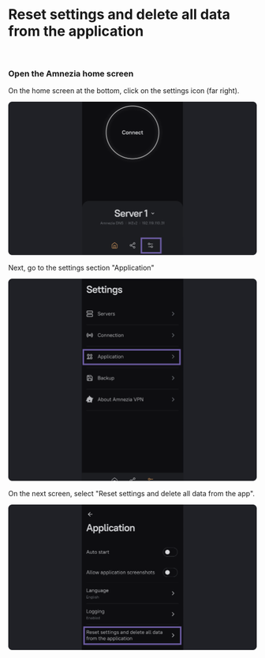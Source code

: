# Reset settings and delete all data from the application

&nbsp;

### Open the Amnezia home screen

On the home screen at the bottom, click on the settings icon (far right).

![instruction 1](https://raw.githubusercontent.com/amnezia-vpn/amnezia.org-content/master/docs/en/instructions/19_resetting/img/rs_en_1.png)

Next, go to the settings section "Application"

![instruction 1](https://raw.githubusercontent.com/amnezia-vpn/amnezia.org-content/master/docs/en/instructions/19_resetting/img/rs_en_2.png)

On the next screen, select "Reset settings and delete all data from the app".

![instruction 1](https://raw.githubusercontent.com/amnezia-vpn/amnezia.org-content/master/docs/en/instructions/19_resetting/img/rs_en_3.png)


[amnezia-site-ext-link]: https://amnezia-web-nx1r.vercel.app
[about-int-link]: /about















